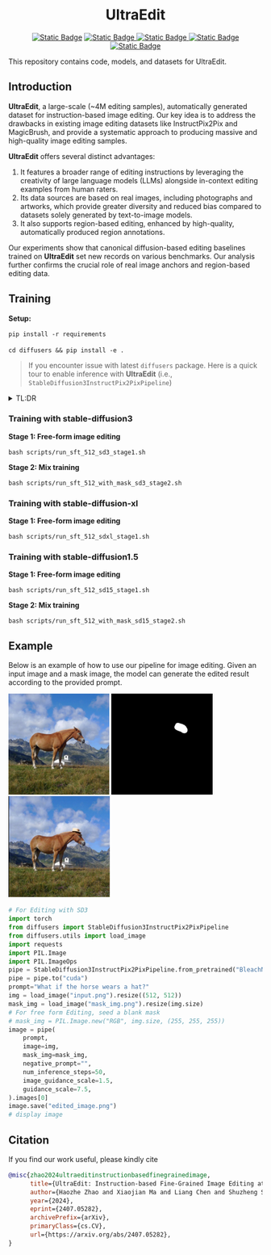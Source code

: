 <h1 align="center">UltraEdit</h1>

<p align="center">

<a href="https://arxiv.org/abs/2407.05282">
<img alt="Static Badge" src="https://img.shields.io/badge/arXiv-2407.05282-red"></a>

<a href="https://huggingface.co/spaces/jeasinema/UltraEdit-SD3">
    <img alt="Static Badge" src="https://img.shields.io/badge/Demo-Gradio-green">
</a>

<a href="https://huggingface.co/datasets/BleachNick/UltraEdit">
    <img alt="Static Badge" src="https://img.shields.io/badge/Dataset-HuggingFace-blue">
</a>

<a href="https://ultra-editing.github.io/">
    <img alt="Static Badge" src="https://img.shields.io/badge/Page-Link-pink">
</a>

<a href="https://huggingface.co/BleachNick/SD3_UltraEdit_w_mask">
    <img alt="Static Badge" src="https://img.shields.io/badge/Model-HuggingFace-yellow">
</a>

</p>

This repository contains code, models, and datasets for UltraEdit.

## Introduction
**UltraEdit**, a large-scale (~4M editing samples), automatically generated dataset for instruction-based image editing. Our key idea is to address the drawbacks in existing image editing datasets like InstructPix2Pix and MagicBrush, and provide a systematic approach to producing massive and high-quality image editing samples. 

**UltraEdit** offers several distinct advantages:  

1. It features a broader range of editing instructions by leveraging the creativity of large language models (LLMs) alongside in-context editing examples from human raters.  
2. Its data sources are based on real images, including photographs and artworks, which provide greater diversity and reduced bias compared to datasets solely generated by text-to-image models.  
3. It also supports region-based editing, enhanced by high-quality, automatically produced region annotations.  

Our experiments show that canonical diffusion-based editing baselines trained on **UltraEdit** set new records on various benchmarks. 
Our analysis further confirms the crucial role of real image anchors and region-based editing data.

## Training

**Setup:** 

```
pip install -r requirements

cd diffusers && pip install -e .
```

> If you encounter issue with latest `diffusers` package. Here is a quick tour to enable inference with **UltraEdit** (i.e., `StableDiffusion3InstructPix2PixPipeline`)

<details>
<summary>TL:DR</summary>
As we only need a new pipeline named `StableDiffusion3InstructPix2PixPipeline` to be registered in diffusers package, you can simply modify your `diffusers` source code in your env as follow:

1. Insert two single line under `/path/to/your/env/lib/your_python_version/site-packages/diffusers/__init__.py`

```python
_import_structure["pipelines"].extend(
    [
    "StableDiffusion3Img2ImgPipeline",     # existing pipelines
    "StableDiffusion3InpaintPipeline",     # existing pipelines
    "StableDiffusion3InstructPix2PixPipeline", # add this
    ]
)

## exisitng code ##
from .pipelines import (
    StableDiffusion3Img2ImgPipeline,     # existing pipelines
    StableDiffusion3InpaintPipeline,     # existing pipelines
    StableDiffusion3InstructPix2PixPipeline, # add this line
)
```
2. Insert two single line under `/path/to/your/env/lib/your_python_version/site-packages/diffusers/pipelines/__init__.py`

```python
_import_structure["stable_diffusion_3"] = [
    "StableDiffusion3Pipeline",  # existing pipelines
    "StableDiffusion3Img2ImgPipeline",  # existing pipelines
    "StableDiffusion3InpaintPipeline",  # existing pipelines
    "StableDiffusion3InstructPix2PixPipeline", # add this line
]

## exisitng code ##

from .stable_diffusion_3 import (
    StableDiffusion3Img2ImgPipeline, # existing pipelines
    StableDiffusion3InpaintPipeline, # existing pipelines
    StableDiffusion3Pipeline, # existing pipelines
    StableDiffusion3InstructPix2PixPipeline, # add this line
    )
```

3. Copy file `UltralEdit/src/diffusers/pipelines/stable_diffusion_3/pipeline_stable_diffusion_3_instructpix2pix.py` to `/path/to/your/env/lib/your_python_version/site-packages/diffusers/pipelines/stable_diffusion_3/pipeline_stable_diffusion_3_instructpix2pix.py`

4. Insert two single line under `/path/to/your/env/lib/your_python_version/site-packages/diffusers/pipelines/stable_diffusion_3/__init__.py`

```python
else:
    _import_structure["pipeline_stable_diffusion_3"] = ["StableDiffusion3Pipeline"]
    _import_structure["pipeline_stable_diffusion_3_img2img"] = ["StableDiffusion3Img2ImgPipeline"]
    _import_structure["pipeline_stable_diffusion_3_inpaint"] = ["StableDiffusion3InpaintPipeline"]
    _import_structure["pipeline_stable_diffusion_3_instructpix2pix"] = ["StableDiffusion3InstructPix2PixPipeline"] # add this line

## exisitng code ##

from .pipeline_stable_diffusion_3 import StableDiffusion3Pipeline
from .pipeline_stable_diffusion_3_img2img import StableDiffusion3Img2ImgPipeline
from .pipeline_stable_diffusion_3_inpaint import StableDiffusion3InpaintPipeline
from .pipeline_stable_diffusion_3_instructpix2pix import StableDiffusion3InstructPix2PixPipeline # add this line
```
Okay, done it! Please especially pay attention to indent (where we highly recommend using python auto format check while editing), otherwise you may encounter indent error.

</details>

### Training with stable-diffusion3

**Stage 1: Free-form image editing**

```shell
bash scripts/run_sft_512_sd3_stage1.sh
```

**Stage 2: Mix training**

```shell
bash scripts/run_sft_512_with_mask_sd3_stage2.sh
```

### Training with stable-diffusion-xl

**Stage 1: Free-form image editing**

```shell
bash scripts/run_sft_512_sdxl_stage1.sh
```

[//]: # (**Stage 2: Mix training**)

[//]: # ()
[//]: # (```shell)

[//]: # (bash scripts/run_sft_512_with_mask_sd3_stage2.sh)

[//]: # (```)


### Training with stable-diffusion1.5

**Stage 1: Free-form image editing**

```shell
bash scripts/run_sft_512_sd15_stage1.sh
```

**Stage 2: Mix training**

```shell
bash scripts/run_sft_512_with_mask_sd15_stage2.sh
```

## Example
Below is an example of how to use our pipeline for image editing. Given an input image and a mask image, the model can generate the edited result according to the provided prompt.

<p float="left">
  <img src="images/input.png" width="200" />
  <img src="images/mask_img.png" width="200" style="border-left:1px solid black;" />
  <img src="images/editing_result.png" width="200" style="border-left:1px solid black;" />
</p>

```python
# For Editing with SD3
import torch
from diffusers import StableDiffusion3InstructPix2PixPipeline
from diffusers.utils import load_image
import requests
import PIL.Image
import PIL.ImageOps
pipe = StableDiffusion3InstructPix2PixPipeline.from_pretrained("BleachNick/SD3_UltraEdit_w_mask", torch_dtype=torch.float16)
pipe = pipe.to("cuda")
prompt="What if the horse wears a hat?"
img = load_image("input.png").resize((512, 512))
mask_img = load_image("mask_img.png").resize(img.size)
# For free form Editing, seed a blank mask
# mask_img = PIL.Image.new("RGB", img.size, (255, 255, 255))
image = pipe(
    prompt,
    image=img,
    mask_img=mask_img,
    negative_prompt="",
    num_inference_steps=50,
    image_guidance_scale=1.5,
    guidance_scale=7.5,
).images[0]
image.save("edited_image.png")
# display image
```
## Citation

If you find our work useful, please kindly cite
```bib
@misc{zhao2024ultraeditinstructionbasedfinegrainedimage,
      title={UltraEdit: Instruction-based Fine-Grained Image Editing at Scale}, 
      author={Haozhe Zhao and Xiaojian Ma and Liang Chen and Shuzheng Si and Rujie Wu and Kaikai An and Peiyu Yu and Minjia Zhang and Qing Li and Baobao Chang},
      year={2024},
      eprint={2407.05282},
      archivePrefix={arXiv},
      primaryClass={cs.CV},
      url={https://arxiv.org/abs/2407.05282}, 
}
```

[//]: # ()
[//]: # (## License)

[//]: # ()
[//]: # (This project is licensed under the terms of the MIT license. See the [LICENSE]&#40;LICENSE.md&#41; file for details.)

[//]: # ()
[//]: # (## Contact)

[//]: # ()
[//]: # (For any questions or issues, please open an issue on GitHub or contact us at support@example.com.)

